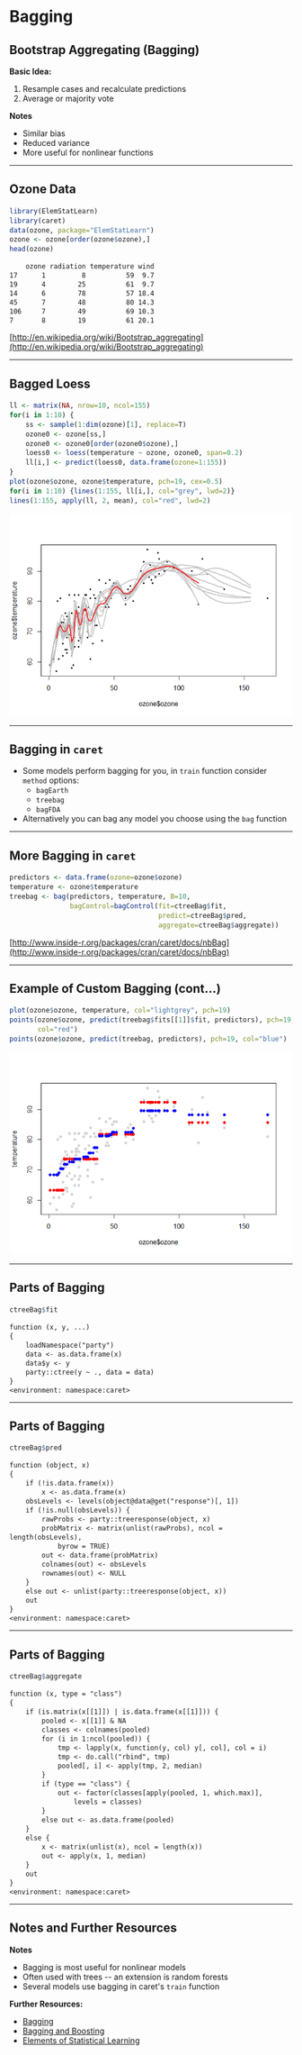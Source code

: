 # Bagging



## Bootstrap Aggregating (Bagging)

**Basic Idea:**

1. Resample cases and recalculate predictions
2. Average or majority vote

**Notes**

- Similar bias
- Reduced variance
- More useful for nonlinear functions

---

## Ozone Data


```r
library(ElemStatLearn)
library(caret)
data(ozone, package="ElemStatLearn")
ozone <- ozone[order(ozone$ozone),]
head(ozone)
```

```
    ozone radiation temperature wind
17      1         8          59  9.7
19      4        25          61  9.7
14      6        78          57 18.4
45      7        48          80 14.3
106     7        49          69 10.3
7       8        19          61 20.1
```

[http://en.wikipedia.org/wiki/Bootstrap_aggregating](http://en.wikipedia.org/wiki/Bootstrap_aggregating)

---

## Bagged Loess


```r
ll <- matrix(NA, nrow=10, ncol=155)
for(i in 1:10) {
    ss <- sample(1:dim(ozone)[1], replace=T)
    ozone0 <- ozone[ss,]
    ozone0 <- ozone0[order(ozone0$ozone),]
    loess0 <- loess(temperature ~ ozone, ozone0, span=0.2)
    ll[i,] <- predict(loess0, data.frame(ozone=1:155))
}
plot(ozone$ozone, ozone$temperature, pch=19, cex=0.5)
for(i in 1:10) {lines(1:155, ll[i,], col="grey", lwd=2)}
lines(1:155, apply(ll, 2, mean), col="red", lwd=2)
```

<div class="rimage center"><img src="fig/unnamed-chunk-2-1.png" title="" alt="" class="plot" /></div>

---

## Bagging in `caret`

- Some models perform bagging for you, in `train` function consider `method` options:
    - `bagEarth`
    - `treebag`
    - `bagFDA`
- Alternatively you can bag any model you choose using the `bag` function

---

## More Bagging in `caret`


```r
predictors <- data.frame(ozone=ozone$ozone)
temperature <- ozone$temperature
treebag <- bag(predictors, temperature, B=10,
               bagControl=bagControl(fit=ctreeBag$fit,
                                     predict=ctreeBag$pred,
                                     aggregate=ctreeBag$aggregate))
```

[http://www.inside-r.org/packages/cran/caret/docs/nbBag](http://www.inside-r.org/packages/cran/caret/docs/nbBag)

---

## Example of Custom Bagging (cont...)


```r
plot(ozone$ozone, temperature, col="lightgrey", pch=19)
points(ozone$ozone, predict(treebag$fits[[1]]$fit, predictors), pch=19,
       col="red")
points(ozone$ozone, predict(treebag, predictors), pch=19, col="blue")
```

<div class="rimage center"><img src="fig/unnamed-chunk-4-1.png" title="" alt="" class="plot" /></div>

---

## Parts of Bagging


```r
ctreeBag$fit
```

```
function (x, y, ...) 
{
    loadNamespace("party")
    data <- as.data.frame(x)
    data$y <- y
    party::ctree(y ~ ., data = data)
}
<environment: namespace:caret>
```

---

## Parts of Bagging


```r
ctreeBag$pred
```

```
function (object, x) 
{
    if (!is.data.frame(x)) 
        x <- as.data.frame(x)
    obsLevels <- levels(object@data@get("response")[, 1])
    if (!is.null(obsLevels)) {
        rawProbs <- party::treeresponse(object, x)
        probMatrix <- matrix(unlist(rawProbs), ncol = length(obsLevels), 
            byrow = TRUE)
        out <- data.frame(probMatrix)
        colnames(out) <- obsLevels
        rownames(out) <- NULL
    }
    else out <- unlist(party::treeresponse(object, x))
    out
}
<environment: namespace:caret>
```

---

## Parts of Bagging


```r
ctreeBag$aggregate
```

```
function (x, type = "class") 
{
    if (is.matrix(x[[1]]) | is.data.frame(x[[1]])) {
        pooled <- x[[1]] & NA
        classes <- colnames(pooled)
        for (i in 1:ncol(pooled)) {
            tmp <- lapply(x, function(y, col) y[, col], col = i)
            tmp <- do.call("rbind", tmp)
            pooled[, i] <- apply(tmp, 2, median)
        }
        if (type == "class") {
            out <- factor(classes[apply(pooled, 1, which.max)], 
                levels = classes)
        }
        else out <- as.data.frame(pooled)
    }
    else {
        x <- matrix(unlist(x), ncol = length(x))
        out <- apply(x, 1, median)
    }
    out
}
<environment: namespace:caret>
```

---

## Notes and Further Resources

**Notes**

- Bagging is most useful for nonlinear models
- Often used with trees -- an extension is random forests
- Several models use bagging in caret's `train` function

**Further Resources:**

- [Bagging](https://en.wikipedia.org/wiki/Bootstrap_aggregating)
- [Bagging and Boosting](https://stat.ethz.ch/education/semesters/FS_2008/CompStat/sk-ch8.pdf)
- [Elements of Statistical Learning](http://statweb.stanford.edu/~tibs/ElemStatLearn/)
